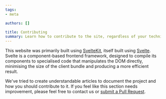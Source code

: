```yaml
---
tags:
- meta

authors: []

title: Contributing
summary: Learn how to contribute to the site, regardless of your technical knowledge.
---
```


This website was primarily built using [SvelteKit](https://kit.svelte.dev/), itself built
using [Svelte](https://svelte.dev/).
Svelte is a component-based frontend framework, designed to compile its components to specialised code that manipulates
the DOM directly, minimising the size of the client bundle and producing a more efficient result.

We've tried to create understandable articles to document the project and how you should contribute to it.
If you feel like this section needs improvement, please feel free to contact us or
[submit a Pull Request](/a/meta/contributing/submission).
